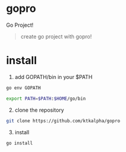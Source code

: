 # gopro

Go Project!

> create go project with gopro!

# install

1. add GOPATH/bin in your $PATH

```bash
go env GOPATH
```

```bash
export PATH=$PATH:$HOME/go/bin
```

2. clone the repository

```bash
git clone https://github.com/ktkalpha/gopro
```

3. install

```bash
go install
```
